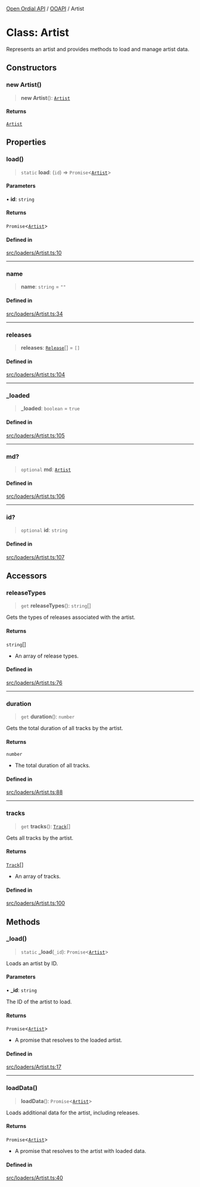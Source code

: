 [Open Ordial API](../../README.md) / [OOAPI](../README.md) / Artist

# Class: Artist

Represents an artist and provides methods to load and manage artist data.

## Constructors

### new Artist()

> **new Artist**(): [`Artist`](Artist.md)

#### Returns

[`Artist`](Artist.md)

## Properties

### load()

> `static` **load**: (`id`) => `Promise`\<[`Artist`](Artist.md)\>

#### Parameters

• **id**: `string`

#### Returns

`Promise`\<[`Artist`](Artist.md)\>

#### Defined in

[src/loaders/Artist.ts:10](https://github.com/open-ordinal/open-ordinal-api/blob/88ef2e4467b13c07bb5a3ef3483343248c1aa38d/src/loaders/Artist.ts#L10)

***

### name

> **name**: `string` = `""`

#### Defined in

[src/loaders/Artist.ts:34](https://github.com/open-ordinal/open-ordinal-api/blob/88ef2e4467b13c07bb5a3ef3483343248c1aa38d/src/loaders/Artist.ts#L34)

***

### releases

> **releases**: [`Release`](Release.md)[] = `[]`

#### Defined in

[src/loaders/Artist.ts:104](https://github.com/open-ordinal/open-ordinal-api/blob/88ef2e4467b13c07bb5a3ef3483343248c1aa38d/src/loaders/Artist.ts#L104)

***

### \_loaded

> **\_loaded**: `boolean` = `true`

#### Defined in

[src/loaders/Artist.ts:105](https://github.com/open-ordinal/open-ordinal-api/blob/88ef2e4467b13c07bb5a3ef3483343248c1aa38d/src/loaders/Artist.ts#L105)

***

### md?

> `optional` **md**: [`Artist`](../namespaces/OOMD/interfaces/Artist.md)

#### Defined in

[src/loaders/Artist.ts:106](https://github.com/open-ordinal/open-ordinal-api/blob/88ef2e4467b13c07bb5a3ef3483343248c1aa38d/src/loaders/Artist.ts#L106)

***

### id?

> `optional` **id**: `string`

#### Defined in

[src/loaders/Artist.ts:107](https://github.com/open-ordinal/open-ordinal-api/blob/88ef2e4467b13c07bb5a3ef3483343248c1aa38d/src/loaders/Artist.ts#L107)

## Accessors

### releaseTypes

> `get` **releaseTypes**(): `string`[]

Gets the types of releases associated with the artist.

#### Returns

`string`[]

- An array of release types.

#### Defined in

[src/loaders/Artist.ts:76](https://github.com/open-ordinal/open-ordinal-api/blob/88ef2e4467b13c07bb5a3ef3483343248c1aa38d/src/loaders/Artist.ts#L76)

***

### duration

> `get` **duration**(): `number`

Gets the total duration of all tracks by the artist.

#### Returns

`number`

- The total duration of all tracks.

#### Defined in

[src/loaders/Artist.ts:88](https://github.com/open-ordinal/open-ordinal-api/blob/88ef2e4467b13c07bb5a3ef3483343248c1aa38d/src/loaders/Artist.ts#L88)

***

### tracks

> `get` **tracks**(): [`Track`](Track.md)[]

Gets all tracks by the artist.

#### Returns

[`Track`](Track.md)[]

- An array of tracks.

#### Defined in

[src/loaders/Artist.ts:100](https://github.com/open-ordinal/open-ordinal-api/blob/88ef2e4467b13c07bb5a3ef3483343248c1aa38d/src/loaders/Artist.ts#L100)

## Methods

### \_load()

> `static` **\_load**(`_id`): `Promise`\<[`Artist`](Artist.md)\>

Loads an artist by ID.

#### Parameters

• **\_id**: `string`

The ID of the artist to load.

#### Returns

`Promise`\<[`Artist`](Artist.md)\>

- A promise that resolves to the loaded artist.

#### Defined in

[src/loaders/Artist.ts:17](https://github.com/open-ordinal/open-ordinal-api/blob/88ef2e4467b13c07bb5a3ef3483343248c1aa38d/src/loaders/Artist.ts#L17)

***

### loadData()

> **loadData**(): `Promise`\<[`Artist`](Artist.md)\>

Loads additional data for the artist, including releases.

#### Returns

`Promise`\<[`Artist`](Artist.md)\>

- A promise that resolves to the artist with loaded data.

#### Defined in

[src/loaders/Artist.ts:40](https://github.com/open-ordinal/open-ordinal-api/blob/88ef2e4467b13c07bb5a3ef3483343248c1aa38d/src/loaders/Artist.ts#L40)
